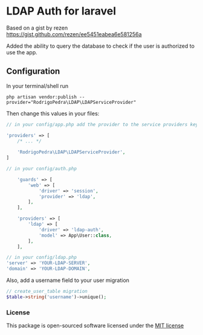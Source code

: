 # LDAP Auth for laravel

Based on a gist by rezen https://gist.github.com/rezen/ee5451eabea6e581256a

Added the ability to query the database to check if the user is authorized to use the app.

## Configuration

In your terminal/shell run

```
php artisan vendor:publish --provider="RodrigoPedra\LDAP\LDAPServiceProvider"
```

Then change this values in your files:

```php
// in your config/app.php add the provider to the service providers key

'providers' => [
    /* ... */
    
    'RodrigoPedra\LDAP\LDAPServiceProvider',
]
```

```php
// in your config/auth.php

    'guards' => [
        'web' => [
            'driver' => 'session',
            'provider' => 'ldap',
        ],
    ],

    'providers' => [
        'ldap' => [
            'driver' => 'ldap-auth',
            'model' => App\User::class,
        ],
    ],

```

```php
// in your config/ldap.php
'server' => 'YOUR-LDAP-SERVER',
'domain' => 'YOUR-LDAP-DOMAIN',
```

Also, add a username field to your user migration

```php
// create_user_table migration
$table->string('username')->unique();
```

### License

This package is open-sourced software licensed under the [MIT license](http://opensource.org/licenses/MIT)
